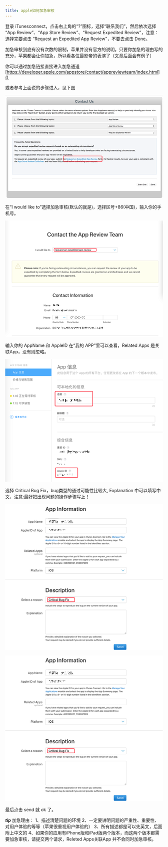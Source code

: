 ```yaml
---
title: apple如何加急审核
---
```


登录 iTunesconnect，点击右上角的“?”图标，选择“联系我们”，然后依次选择 “App Review”、“App Store Review”、“Request Expedited Review”，注意：选择完要点击 “Request an Expedited App Review”，不要去点击 Done。

加急审核到底有没有次数的限制，苹果并没有官方的说明。只要你加急的理由写的充分，苹果都会让你加急，所以看各位最影帝的表演了（文章后面会有例子）

你可以通过加急链接直接进入加急通道 [https://developer.apple.com/appstore/contact/appreviewteam/index.html]()

或者参考上面说的步骤进入，见下图

![](https://github.com/huangzhifei/huangzhifei.github.com/raw/master/images/iTunes-Contact-us.png)

在“I would like to”选择加急审核(默认的就是)，选择区号+86(中国)，输入你的手机号。

![](https://github.com/huangzhifei/huangzhifei.github.com/raw/master/images/iTunes-Contact-App.png)

输入你的 AppName 和 AppleID 在“我的 APP”里可以查看，Related Apps 是关联App，没有则忽略。

![](https://github.com/huangzhifei/huangzhifei.github.com/raw/master/images/App信息.png)

选择 Critical Bug Fix，bug类型的通过可能性比较大, Explanation 中可以填写中文，注意:最好把出现问题的操作步骤写上！

![](https://github.com/huangzhifei/huangzhifei.github.com/raw/master/images/App-Bug-Fix1.png)

![](https://github.com/huangzhifei/huangzhifei.github.com/raw/master/images/App-Bug-Fix2.png)

最后点击 send 就 ok 了。


***tip***
加急理由：
1、描述清楚问题的环境
2、一定要讲明问题的严重性、重要性、对用户体验的等等（苹果很重视用户体验的）
3、所有描述都是可以先英文，后面附上中文的
4、如果你的应用有iPhone版和iPad版两个版本，而这两个版本都需要加急审核，请提交两个请求，Releted Apps关联App 并不会同时加急审核。